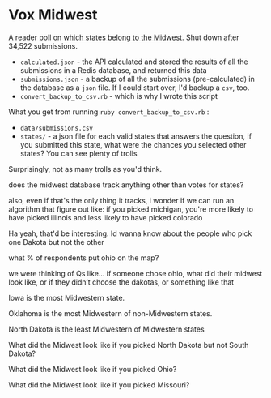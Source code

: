 # Vox Midwest

A reader poll on [which states belong to the Midwest](http://www.vox.com/2016/1/27/10825534/which-states-in-midwest). Shut down after 34,522 submissions.

- `calculated.json` - the API calculated and stored the results of all the submissions in a Redis database, and returned this data
- `submissions.json` - a backup of all the submissions (pre-calculated) in the database as a `json` file. If I could start over, I'd backup a `csv`, too.
- `convert_backup_to_csv.rb` - which is why I wrote this script

What you get from running `ruby convert_backup_to_csv.rb` :
- `data/submissions.csv`
- `states/` - a json file for each valid states that answers the question, If you submitted this state, what were the chances you selected other states? You can see plenty of trolls

Surprisingly, not as many trolls as you'd think.


does the midwest database track anything other than votes for states?

also, even if that's the only thing it tracks, i wonder if we can run an algorithm that figure out like: if you picked michigan, you're more likely to have picked illinois and less likely to have picked colorado

Ha yeah, that'd be interesting. Id wanna know about the people who pick one Dakota but not the other

what % of respondents put ohio on the map?

we were thinking of Qs like… if someone chose ohio, what did their midwest look like, or if they didn’t choose the dakotas, or something like that

Iowa is the most Midwestern state.

Oklahoma is the most Midwestern of non-Midwestern states.

North Dakota is the least Midwestern of Midwestern states

What did the Midwest look like if you picked North Dakota but not South Dakota?

What did the Midwest look like if you picked Ohio?

What did the Midwest look like if you picked Missouri? 